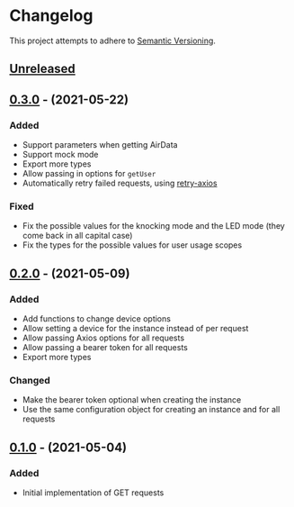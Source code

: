 # Changelog

This project attempts to adhere to [Semantic Versioning](http://semver.org).

## [Unreleased]

## [0.3.0] - (2021-05-22)

### Added

- Support parameters when getting AirData
- Support mock mode
- Export more types
- Allow passing in options for `getUser`
- Automatically retry failed requests, using
  [retry-axios](https://github.com/JustinBeckwith/retry-axios)

### Fixed

- Fix the possible values for the knocking mode and the LED mode (they come back
  in all capital case)
- Fix the types for the possible values for user usage scopes

## [0.2.0] - (2021-05-09)

### Added

- Add functions to change device options
- Allow setting a device for the instance instead of per request
- Allow passing Axios options for all requests
- Allow passing a bearer token for all requests
- Export more types

### Changed

- Make the bearer token optional when creating the instance
- Use the same configuration object for creating an instance and for all
  requests

## [0.1.0] - (2021-05-04)

### Added

- Initial implementation of GET requests

[unreleased]: https://github.com/dguo/awair-js/compare/v0.3.0...HEAD
[0.3.0]: https://github.com/dguo/awair-js/compare/v0.2.0...v0.3.0
[0.2.0]: https://github.com/dguo/awair-js/compare/v0.1.0...v0.2.0
[0.1.0]: https://github.com/dguo/awair-js/releases/tag/v0.1.0
